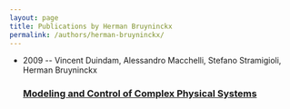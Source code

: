 ```yaml
---
layout: page
title: Publications by Herman Bruyninckx
permalink: /authors/herman-bruyninckx/
---
```


<ul class="post-list">
<li><span class='post-meta'>2009 -- Vincent Duindam, Alessandro Macchelli, Stefano Stramigioli, Herman Bruyninckx</span><h3><a class='post-link' href='../../modeling-and-control-of-complex-physical-systems'>Modeling and Control of Complex Physical Systems</a></h3></li>

</ul>
